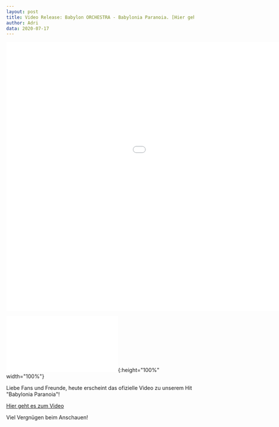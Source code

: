 ```yaml
---
layout: post
title: Video Release: Babylon ORCHESTRA - Babylonia Paranoia. [Hier geht es zum Video](https://www.youtube.com/embed/dG2ZA6RSQrY?rel=0&amp;start=18)
author: Adri
data: 2020-07-17
---
```

  <div class="embed-responsive embed-responsive-16by9">
    <iframe
      width="1280"
      height="720"
      src="{https://www.youtube.com/embed/dG2ZA6RSQrY?rel=0&amp;start=18}"
      frameborder="0"
      allow="autoplay; encrypted-media"
      allowfullscreen
    ></iframe>
  </div>
</div>

![](/_musicVideos/04.md){:height="100%" width="100%"}

Liebe Fans und Freunde, heute erscheint das ofizielle Video zu unserem Hit "Babylonia Paranoia"!

[Hier geht es zum Video](https://www.youtube.com/embed/dG2ZA6RSQrY?rel=0&amp;start=18) 

Viel Vergnügen beim Anschauen!
